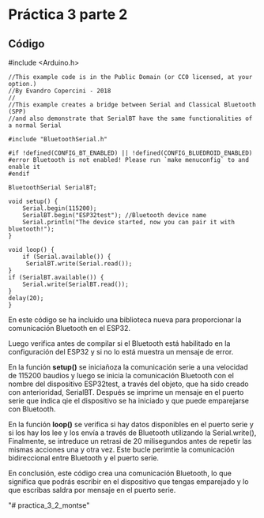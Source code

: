 # Práctica 3 parte 2

## Código

   #include <Arduino.h>

    //This example code is in the Public Domain (or CC0 licensed, at your option.)
    //By Evandro Copercini - 2018
    //
    //This example creates a bridge between Serial and Classical Bluetooth (SPP)
    //and also demonstrate that SerialBT have the same functionalities of a normal Serial

    #include "BluetoothSerial.h"

    #if !defined(CONFIG_BT_ENABLED) || !defined(CONFIG_BLUEDROID_ENABLED)
    #error Bluetooth is not enabled! Please run `make menuconfig` to and enable it
    #endif

    BluetoothSerial SerialBT;

    void setup() {
        Serial.begin(115200);
        SerialBT.begin("ESP32test"); //Bluetooth device name
        Serial.println("The device started, now you can pair it with bluetooth!");
    }

    void loop() {
        if (Serial.available()) {
         SerialBT.write(Serial.read());
    }
    if (SerialBT.available()) {
        Serial.write(SerialBT.read());
    }
    delay(20);
    }


En este código se ha incluido una biblioteca nueva para proporcionar la comunicación Bluetooth en el ESP32.

Luego verifica antes de compilar si el Bluetooth está habilitado en la configuración del ESP32 y si no lo está muestra un mensaje de error.

En la función **setup()** se iniciañoza la comunicación serie a una velocidad de 115200 baudios y luego se inicia la comunicación Bluetooth con el nombre del dispositivo ESP32test, a través del objeto, que ha sido creado con anterioridad, SerialBT. Después se imprime un mensaje en el puerto serie que indica qie el dispositivo se ha iniciado y que puede emparejarse con Bluetooth.

En la función **loop()** se verifica si hay datos  disponibles en el puerto serie y si los hay los lee y los envía a través de Bluetooth utilizando la Serial.write(), Finalmente, se intreduce un retrasi de 20 milisegundos antes de repetir las mismas acciones una y otra vez. Este bucle perimtie la comunicación bidireccional entre Bluetooth y el puerto serie.

En conclusión, este código crea una comunicación Bluetooth, lo que significa que podrás escribir en el dispositivo que tengas emparejado y lo que escribas saldra por mensaje en el puerto serie.

 
"# practica_3_2_montse" 
